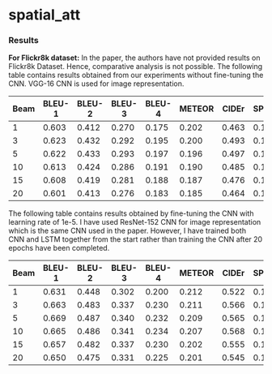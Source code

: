 # spatial_att

### Results

**For Flickr8k dataset:**
In the paper, the authors have not provided results on Flickr8k Dataset. Hence, comparative analysis is not possible.
The following table contains results obtained from our experiments without fine-tuning the CNN. VGG-16 CNN is used for image representation.

|Beam | BLEU-1 | BLEU-2 | BLEU-3| BLEU-4| METEOR | CIDEr | SPICE | ROUGE-L |
|---|---|---|---|---|---|---|---|---|
| 1 | 0.603 | 0.412 | 0.270 | 0.175 | 0.202 | 0.463 | 0.134 | 0.447 |
| 3 | 0.623 | 0.432 | 0.292 | 0.195 | 0.200 | 0.493 | 0.141 | 0.449 |
| 5 | 0.622 | 0.433 | 0.293 | 0.197 | 0.196 | 0.497 | 0.141 | 0.450 |
| 10 | 0.613 | 0.424 | 0.286 | 0.191 | 0.190 | 0.485 | 0.135 | 0.445 |
| 15 | 0.608 | 0.419 | 0.281 | 0.188 | 0.187 | 0.476 | 0.133 | 0.442 |
| 20 | 0.601 | 0.413 | 0.276 | 0.183 | 0.185 | 0.464 | 0.132 | 0.439 |

The following table contains results obtained by fine-tuning the CNN with learning rate of 1e-5. I have used ResNet-152 CNN for image representation which is the same CNN used in the paper. However, I have trained both CNN and LSTM together from the start rather than training the CNN after 20 epochs have been completed.

|Beam | BLEU-1 | BLEU-2 | BLEU-3| BLEU-4| METEOR | CIDEr | SPICE | ROUGE-L |
|---|---|---|---|---|---|---|---|---|
| 1 | 0.631 | 0.448 | 0.302 | 0.200 | 0.212 | 0.522 | 0.141 | 0.467 |
| 3 | 0.663 | 0.483 | 0.337 | 0.230 | 0.211 | 0.566 | 0.150 | 0.480 |
| 5 | 0.669 | 0.487 | 0.340 | 0.232 | 0.209 | 0.565 | 0.148 | 0.483 |
| 10 | 0.665 | 0.486 | 0.341 | 0.234 | 0.207 | 0.568 | 0.147 | 0.483 |
| 15 | 0.657 | 0.482 | 0.337 | 0.230 | 0.202 | 0.555 | 0.144 | 0.481 |
| 20 | 0.650 | 0.475 | 0.331 | 0.225 | 0.201 | 0.545 | 0.143 | 0.477 |


